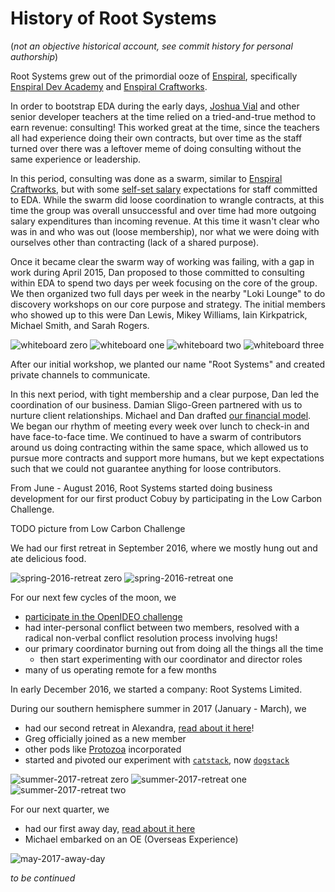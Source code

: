 # History of Root Systems

(_not an objective historical account, see commit history for personal authorship_)

Root Systems grew out of the primordial ooze of [Enspiral](http://enspiral.com), specifically [Enspiral Dev Academy](http://devacademy.co.nz) and [Enspiral Craftworks](http://craftworks.enspiral.com/).

In order to bootstrap EDA during the early days, [Joshua Vial](http://joshuavial.com/) and other senior developer teachers at the time relied on a tried-and-true method to earn revenue: consulting! This worked great at the time, since the teachers all had experience doing their own contracts, but over time as the staff turned over there was a leftover meme of doing consulting without the same experience or leadership.

In this period, consulting was done as a swarm, similar to [Enspiral Craftworks](http://craftworks.enspiral.com), but with some [self-set salary](http://joshuavial.com/self-determined-salaries/) expectations for staff committed to EDA. While the swarm did loose coordination to wrangle contracts, at this time the group was overall unsuccessful and over time had more outgoing salary expenditures than incoming revenue. At this time it wasn't clear who was in and who was out (loose membership), nor what we were doing with ourselves other than contracting (lack of a shared purpose).

Once it became clear the swarm way of working was failing, with a gap in work during April 2015, Dan proposed to those committed to consulting within EDA to spend two days per week focusing on the core of the group. We then organized two full days per week in the nearby "Loki Lounge" to do discovery workshops on our core purpose and strategy. The initial members who showed up to this were Dan Lewis, Mikey Williams, Iain Kirkpatrick, Michael Smith, and Sarah Rogers.

![whiteboard zero](./0.png)
![whiteboard one](./1.png)
![whiteboard two](./2.png)
![whiteboard three](./3.png)

After our initial workshop, we planted our name "Root Systems" and created private channels to communicate.

In this next period, with tight membership and a clear purpose, Dan led the coordination of our business. Damian Sligo-Green partnered with us to nurture client relationships. Michael and Dan drafted [our financial model](https://medium.com/enspiral-tales/a-new-financial-model-for-consulting-c7781661a1ec). We began our rhythm of meeting every week over lunch to check-in and have face-to-face time. We continued to have a swarm of contributors around us doing contracting within the same space, which allowed us to pursue more contracts and support more humans, but we kept expectations such that we could not guarantee anything for loose contributors.

From June - August 2016, Root Systems started doing business development for our first product Cobuy by participating in the Low Carbon Challenge.

TODO picture from Low Carbon Challenge

We had our first retreat in September 2016, where we mostly hung out and ate delicious food.

![spring-2016-retreat zero](./spring-2016-retreat-0.jpg)
![spring-2016-retreat one](./spring-2016-retreat-1.jpg)

For our next few cycles of the moon, we

- [participate in the OpenIDEO challenge](https://challenges.openideo.com/challenge/food-waste/top-ideas/cobuy-group-buying-software-that-helps-people-buy-good-food-at-good-prices-together)
- had inter-personal conflict between two members, resolved with a radical non-verbal conflict resolution process involving hugs!
- our primary coordinator burning out from doing all the things all the time
  - then start experimenting with our coordinator and director roles
- many of us operating remote for a few months

In early December 2016, we started a company: Root Systems Limited. 

During our southern hemisphere summer in 2017 (January - March), we

- had our second retreat in Alexandra, [read about it here](https://viewer.scuttlebot.io/%25bIUaaGaez1Kq6wPcewpcKNEA78O6x5%2FI8QIriUVbI94%3D.sha256)!
- Greg officially joined as a new member
- other pods like [Protozoa](http://protozoa.nz) incorporated
- started and pivoted our experiment with [`catstack`](https://github.com/enspiral-root-systems/catstack), now [`dogstack`](https://dogstack.js.org)

![summer-2017-retreat zero](./summer-2017-retreat-0.jpg)
![summer-2017-retreat one](./summer-2017-retreat-1.jpg)
![summer-2017-retreat two](./summer-2017-retreat-2.jpg)

For our next quarter, we

- had our first away day, [read about it here](https://viewer.scuttlebot.io/%25P31bgqX6MBPD%2BJOXxquOlq5TRH9EPeJarPqDJ9APYIM%3D.sha256)
- Michael embarked on an OE (Overseas Experience)

![may-2017-away-day](./may-2017-away-day.jpg)

_to be continued_

